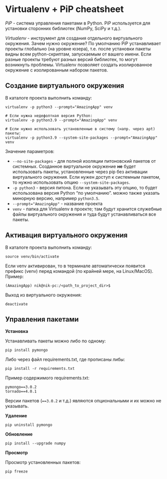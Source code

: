 # Virtualenv + PiP cheatsheet

*PiP* - система управления пакетами в Python. PiP используется для установки сторонних библиотек (NumPy, SciPy и т.д.).

*Virtualenv* - инструмент для создания отдельного виртуального окружения. Зачем нужно окружение? По умолчанию PiP устанавливает проекты глобально (на уровне юзера), т.е. после установки пакеты видны всем python-скриптам, запускаемым от вашего имени. Если разные проекты требуют разных версий библиотек, то могут возникнуть проблемы. Virtualenv позволяет создать изолированное окружение с изолированным набором пакетов.

## Создание виртуального окружения

В каталоге проекта выполнить команду:

```
virtualenv -p python3 --prompt="AmazingApp" venv

# Если нужна недефолтная версия Python:
virtualenv -p python3.9 --prompt="AmazingApp" venv

# Если нужно использовать установленные в систему (напр. через apt) пакеты:
virtualenv -p python3.9 --system-site-packages --prompt="AmazingApp" venv
```

Значение параметров:

- `--no-site-packages` - для полной изоляции питоновский пакетов от системных. Созданное виртуальное окружение **не** будет использовать пакеты, установленные через pip без активации виртуального окружения. Если нужен доступ к системным пакетом, то нужно использовать опцию `--system-site-packages`.
- `-p python3` - версия питона. Если не указывать эту опцию, то будет использована версия Python “по умолчанию”. можно также указать минорную версию, например `python3.5`.
- `--prompt="AmazingApp"` - название проекта
- `venv` - папка для Virtualenv в проекте; там будут хранится служебные файлы виртуального окружения и туда будут устанавливаться все пакеты.

## Активация виртуального окружения

В каталоге проекта выполнить команду:

```
source venv/bin/activate
```

Если venv активирован, то в терминале автоматически появится префикс (venv) перед командой (по крайней мере, на Linux/MacOS). Пример:

```
(AmazingApp) nik@nik-pc:/<path_to_project_dir>$
```

Выход из виртуального окружения:

```
deactivate
```

## Управления пакетами

**Установка**

Устанавливать пакеты можно либо по одному:

```
pip install pymongo
```

Либо через файл requirements.txt, где прописаны либы:

```
pip install -r requirements.txt
```

Пример содержимого requirements.txt:

```
pymongo==3.0.2
tornado==4.0.1
```

Версии пакетов (`==3.0.2` и т.д.) являются опциональными и их можно не указывать.

**Удаление**

```
pip uninstall pymongo
```

**Обновление**

```
pip install --upgrade numpy
```

**Просмотр**

Просмотр установленных пакетов:

```
pip freeze
```
